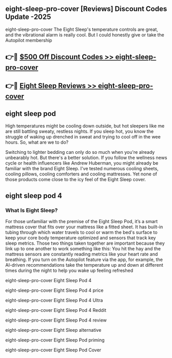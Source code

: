 ## eight-sleep-pro-cover [Reviews​] Discount Codes Update -2025

eight-sleep-pro-cover The Eight Sleep's temperature controls are great, and the vibrational alarm is really cool. But I could honestly give or take the Autopilot membership

## 👉🔴 [$500 Off Discount Codes >> eight-sleep-pro-cover](http://download.freeplayer.one?title=eight-sleep-pro-cover&ref=18-ES)

## 👉🔴 [Eight Sleep Reviews >> eight-sleep-pro-cover](http://download.freeplayer.one?title=eight-sleep-pro-cover&ref=18-ES)

## eight sleep pod

High temperatures might be cooling down outside, but hot sleepers like me are still battling sweaty, restless nights. If you sleep hot, you know the struggle of waking up drenched in sweat and trying to cool off in the wee hours. So, what are we to do?

Switching to lighter bedding can only do so much when you're already unbearably hot. But there's a better solution. If you follow the wellness news cycle or health influencers like Andrew Huberman, you might already be familiar with the brand Eight Sleep. I've tested numerous cooling sheets, cooling pillows, cooling comforters and cooling mattresses. Yet none of those products come close to the icy feel of the Eight Sleep cover.

## eight sleep pod 4

### What Is Eight Sleep?

For those unfamiliar with the premise of the Eight Sleep Pod, it’s a smart mattress cover that fits over your mattress like a fitted sheet. It has built-in tubing through which water travels to cool or warm the bed's surface to keep your core body temperature optimized and sensors that track key sleep metrics. Those two things taken together are important because they link up to one another to work something like this: You hit the hay and the mattress sensors are constantly reading metrics like your heart rate and breathing. If you turn on the Autopilot feature via the app, for example, the AI-driven recommendations take the temperature up and down at different times during the night to help you wake up feeling refreshed

eight-sleep-pro-cover Eight Sleep Pod 4

eight-sleep-pro-cover Eight Sleep Pod 4 price

eight-sleep-pro-cover Eight Sleep Pod 4 Ultra

eight-sleep-pro-cover Eight Sleep Pod 4 Reddit

eight-sleep-pro-cover Eight Sleep Pod 4 review

eight-sleep-pro-cover Eight Sleep alternative

eight-sleep-pro-cover Eight Sleep Pod priming

eight-sleep-pro-cover Eight Sleep Pod Cover